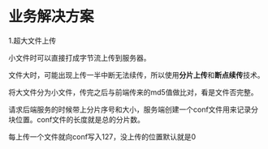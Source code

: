 # 业务解决方案

1.超大文件上传

小文件时可以直接打成字节流上传到服务器。

文件大时，可能出现上传一半中断无法续传，所以使用**分片上传**和**断点续传**技术。

将大文件分为小文件，传完之后与前端传来的md5值做比对，看是文件否完整。

请求后端服务的时候带上分片序号和大小，服务端创建一个conf文件用来记录分块位置。conf文件的长度就是总的分片数。

每上传一个文件就向conf写入127，没上传的位置默认就是0









